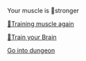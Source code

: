 Your muscle is 💪stronger 

[💪Training muscle again](0-1AA.md)

[🧠Train your Brain](0-1B.md)

[Go into dungeon](../1/2.md)
